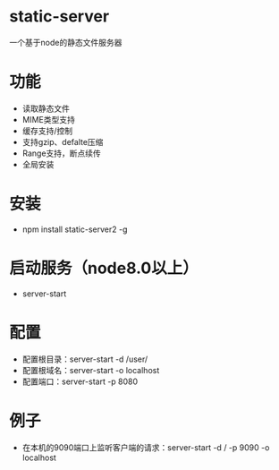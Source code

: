 # static-server
一个基于node的静态文件服务器
# 功能
- 读取静态文件
- MIME类型支持
- 缓存支持/控制
- 支持gzip、defalte压缩
- Range支持，断点续传
- 全局安装
# 安装
- npm install static-server2 -g
# 启动服务（node8.0以上）
- server-start
# 配置
- 配置根目录：server-start -d /user/
- 配置根域名：server-start -o localhost
- 配置端口：server-start -p 8080
# 例子
- 在本机的9090端口上监听客户端的请求：server-start -d / -p 9090 -o localhost 